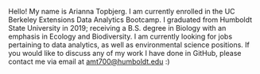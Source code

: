 Hello! My name is Arianna Topbjerg. I am currently enrolled in the UC Berkeley Extensions Data Analytics Bootcamp. I graduated from Humboldt State University in 2019; receiving a B.S. degree in Biology with an emphasis in Ecology and Biodiversity. I am currently looking for jobs pertaining to data analytics, as well as environmental science positions.
If you would like to discuss any of my work I have done in GitHub, please contact me via email at amt700@humboldt.edu :)




<!---
Ariannatopbjerg/Ariannatopbjerg is a ✨ special ✨ repository because its `README.md` (this file) appears on your GitHub profile.
You can click the Preview link to take a look at your changes.
--->
